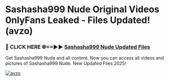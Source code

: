 # Sashasha999 Nude Original Videos 0nlyFans Leaked - Files Updated! (avzo)

<h3>🔴 CLICK HERE 🌐==►► <a href="https://tinyurl.com/y5r63du9" rel="nofollow">Sashasha999 Nude Updated Files</a></h3>

Get Sashasha999 Nude and all content. Now you can access all videos and pictures of Sashasha999 Nude. New Updated Files 2025!

[![avzo](https://i.imgur.com/UVo9nyh.gif)](https://tinyurl.com/y5r63du9)